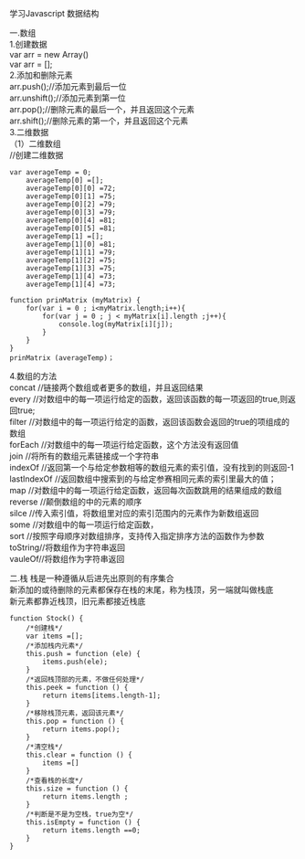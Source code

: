 学习Javascript 数据结构  

一.数组      
1.创建数据  
var arr = new Array()   
var arr = [];   
2.添加和删除元素  
arr.push();//添加元素到最后一位  
arr.unshift();//添加元素到第一位  
arr.pop();//删除元素的最后一个，并且返回这个元素  
arr.shift();//删除元素的第一个，并且返回这个元素  
3.二维数据  
（1）二维数组   
//创建二维数据  
````
var averageTemp = 0;    
    averageTemp[0] =[];     
    averageTemp[0][0] =72;  
    averageTemp[0][1] =75;  
    averageTemp[0][2] =79;  
    averageTemp[0][3] =79;  
    averageTemp[0][4] =81;  
    averageTemp[0][5] =81;  
    averageTemp[1] =[];         
    averageTemp[1][0] =81;  
    averageTemp[1][1] =79;  
    averageTemp[1][2] =75;  
    averageTemp[1][3] =75;  
    averageTemp[1][4] =73;  
    averageTemp[1][4] =73;  
    
function prinMatrix (myMatrix) {
    for(var i = 0 ; i<myMatrix.length;i++){
        for(var j = 0 ; j < myMatrix[i].length ;j++){
            console.log(myMatrix[i][j]);
        }
    }
}
prinMatrix (averageTemp)；
````

4.数组的方法  
concat //链接两个数组或者更多的数组，并且返回结果  
every //对数组中的每一项运行给定的函数，返回该函数的每一项返回的true,则返回true;  
filter //对数组中的每一项运行给定的函数，返回该函数会返回的true的项组成的数组  
forEach //对数组中的每一项运行给定函数，这个方法没有返回值  
join //将所有的数组元素链接成一个字符串  
indexOf //返回第一个与给定参数相等的数组元素的索引值，没有找到的则返回-1  
lastIndexOf //返回数组中搜索到的与给定参赛相同元素的索引里最大的值；  
map //对数组中的每一项运行给定函数，返回每次函数跳用的结果组成的数组  
reverse //颠倒数组的中的元素的顺序  
silce //传入索引值，将数组里对应的索引范围内的元素作为新数组返回  
some //对数组中的每一项运行给定函数，  
sort //按照字母顺序对数组排序，支持传入指定排序方法的函数作为参数  
toString//将数组作为字符串返回   
vauleOf//将数组作为字符串返回   

二.栈
栈是一种遵循从后进先出原则的有序集合  
新添加的或待删除的元素都保存在栈的末尾，称为栈顶，另一端就叫做栈底   
新元素都靠近栈顶，旧元素都接近栈底   
````
function Stock() {
    /*创建栈*/
    var items =[];
    /*添加栈内元素*/
    this.push = function (ele) {
        items.push(ele);
    }
    /*返回栈顶部的元素，不做任何处理*/
    this.peek = function () {
        return items[items.length-1];
    }
    /*移除栈顶元素，返回该元素*/
    this.pop = function () {
        return items.pop();
    }
    /*清空栈*/
    this.clear = function () {
        items =[]
    }
    /*查看栈的长度*/
    this.size = function () {
        return items.length ;
    }
    /*判断是不是为空栈，true为空*/
    this.isEmpty = function () {
        return items.length ==0;
    }
}
````




